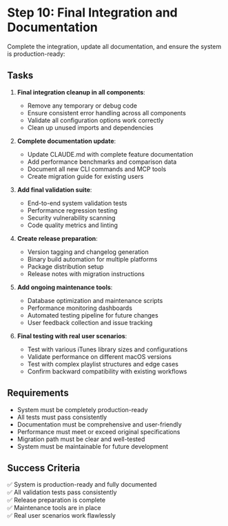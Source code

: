 # Step 10: Final Integration and Documentation

Complete the integration, update all documentation, and ensure the system is production-ready:

## Tasks

1. **Final integration cleanup in all components**:
   - Remove any temporary or debug code
   - Ensure consistent error handling across all components
   - Validate all configuration options work correctly
   - Clean up unused imports and dependencies

2. **Complete documentation update**:
   - Update CLAUDE.md with complete feature documentation
   - Add performance benchmarks and comparison data
   - Document all new CLI commands and MCP tools
   - Create migration guide for existing users

3. **Add final validation suite**:
   - End-to-end system validation tests
   - Performance regression testing
   - Security vulnerability scanning
   - Code quality metrics and linting

4. **Create release preparation**:
   - Version tagging and changelog generation
   - Binary build automation for multiple platforms
   - Package distribution setup
   - Release notes with migration instructions

5. **Add ongoing maintenance tools**:
   - Database optimization and maintenance scripts
   - Performance monitoring dashboards
   - Automated testing pipeline for future changes
   - User feedback collection and issue tracking

6. **Final testing with real user scenarios**:
   - Test with various iTunes library sizes and configurations
   - Validate performance on different macOS versions
   - Test with complex playlist structures and edge cases
   - Confirm backward compatibility with existing workflows

## Requirements

- System must be completely production-ready
- All tests must pass consistently
- Documentation must be comprehensive and user-friendly
- Performance must meet or exceed original specifications
- Migration path must be clear and well-tested
- System must be maintainable for future development

## Success Criteria

✅ System is production-ready and fully documented  
✅ All validation tests pass consistently  
✅ Release preparation is complete  
✅ Maintenance tools are in place  
✅ Real user scenarios work flawlessly